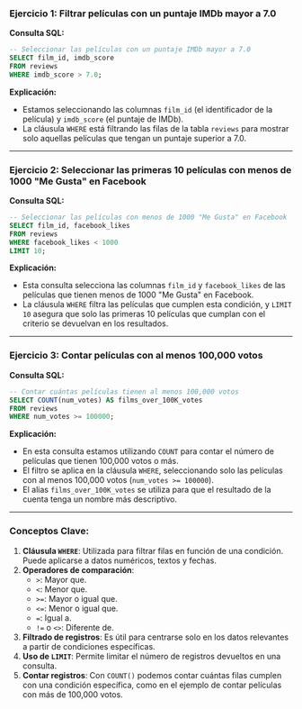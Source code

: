 ### Ejercicio 1: Filtrar películas con un puntaje IMDb mayor a 7.0

**Consulta SQL:**
```sql
-- Seleccionar las películas con un puntaje IMDb mayor a 7.0
SELECT film_id, imdb_score
FROM reviews
WHERE imdb_score > 7.0;
```

**Explicación:**
- Estamos seleccionando las columnas `film_id` (el identificador de la película) y `imdb_score` (el puntaje de IMDb).
- La cláusula `WHERE` está filtrando las filas de la tabla `reviews` para mostrar solo aquellas películas que tengan un puntaje superior a 7.0.

---

### Ejercicio 2: Seleccionar las primeras 10 películas con menos de 1000 "Me Gusta" en Facebook

**Consulta SQL:**
```sql
-- Seleccionar las películas con menos de 1000 "Me Gusta" en Facebook
SELECT film_id, facebook_likes
FROM reviews
WHERE facebook_likes < 1000
LIMIT 10;
```

**Explicación:**
- Esta consulta selecciona las columnas `film_id` y `facebook_likes` de las películas que tienen menos de 1000 "Me Gusta" en Facebook.
- La cláusula `WHERE` filtra las películas que cumplen esta condición, y `LIMIT 10` asegura que solo las primeras 10 películas que cumplan con el criterio se devuelvan en los resultados.

---

### Ejercicio 3: Contar películas con al menos 100,000 votos

**Consulta SQL:**
```sql
-- Contar cuántas películas tienen al menos 100,000 votos
SELECT COUNT(num_votes) AS films_over_100K_votes
FROM reviews
WHERE num_votes >= 100000;
```

**Explicación:**
- En esta consulta estamos utilizando `COUNT` para contar el número de películas que tienen 100,000 votos o más.
- El filtro se aplica en la cláusula `WHERE`, seleccionando solo las películas con al menos 100,000 votos (`num_votes >= 100000`).
- El alias `films_over_100K_votes` se utiliza para que el resultado de la cuenta tenga un nombre más descriptivo.

---

### Conceptos Clave:

1. **Cláusula `WHERE`**: Utilizada para filtrar filas en función de una condición. Puede aplicarse a datos numéricos, textos y fechas.
2. **Operadores de comparación**:
   - `>`: Mayor que.
   - `<`: Menor que.
   - `>=`: Mayor o igual que.
   - `<=`: Menor o igual que.
   - `=`: Igual a.
   - `!=` o `<>`: Diferente de.
3. **Filtrado de registros**: Es útil para centrarse solo en los datos relevantes a partir de condiciones específicas.
4. **Uso de `LIMIT`**: Permite limitar el número de registros devueltos en una consulta.
5. **Contar registros**: Con `COUNT()` podemos contar cuántas filas cumplen con una condición específica, como en el ejemplo de contar películas con más de 100,000 votos.